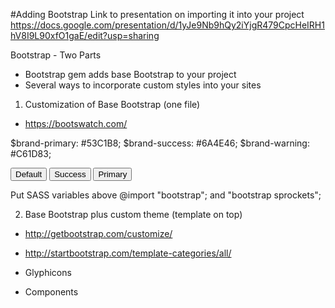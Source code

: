 
#Adding Bootstrap
Link to presentation on importing it into your project
https://docs.google.com/presentation/d/1yJe9Nb9hQy2iYjgR479CpcHeIRH1hV8I9L90xfO1gaE/edit?usp=sharing

Bootstrap - Two Parts
+ Bootstrap gem adds base Bootstrap to your project
+ Several ways to incorporate custom styles into your sites


1. Customization of Base Bootstrap (one file)
+ https://bootswatch.com/

$brand-primary: #53C1B8;
$brand-success: #6A4E46;
$brand-warning: #C61D83;

<button type="button" class="btn btn-default">Default</button>
<button type="button" class="btn btn-success">Success</button>
<button type="button" class="btn btn-primary">Primary</button>

Put SASS variables above @import "bootstrap"; and "bootstrap sprockets";

2. Base Bootstrap plus custom theme (template on top)
+ http://getbootstrap.com/customize/
+ http://startbootstrap.com/template-categories/all/



+ Glyphicons


+ Components
